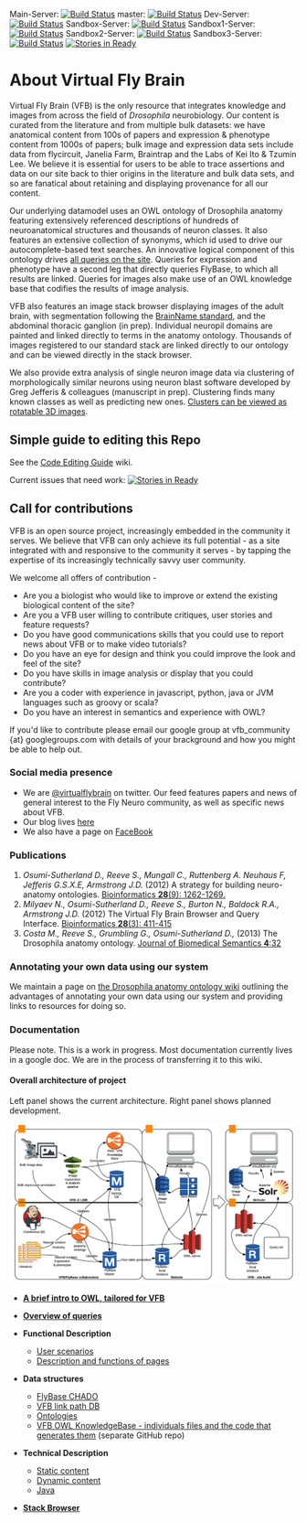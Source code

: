 Main-Server:
[![Build Status](https://travis-ci.org/VirtualFlyBrain/VFB.svg?branch=Master-Server)](https://travis-ci.org/VirtualFlyBrain/VFB)
master:
[![Build Status](https://travis-ci.org/VirtualFlyBrain/VFB.svg?branch=master)](https://travis-ci.org/VirtualFlyBrain/VFB)
Dev-Server:
[![Build Status](https://travis-ci.org/VirtualFlyBrain/VFB.svg?branch=Dev-Server)](https://travis-ci.org/VirtualFlyBrain/VFB)
Sandbox-Server:
[![Build Status](https://travis-ci.org/VirtualFlyBrain/VFB.svg?branch=Sandbox-Server)](https://travis-ci.org/VirtualFlyBrain/VFB)
Sandbox1-Server:
[![Build Status](https://travis-ci.org/VirtualFlyBrain/VFB.svg?branch=Sandbox1-Server)](https://travis-ci.org/VirtualFlyBrain/VFB)
Sandbox2-Server:
[![Build Status](https://travis-ci.org/VirtualFlyBrain/VFB.svg?branch=Sandbox2-Server)](https://travis-ci.org/VirtualFlyBrain/VFB)
Sandbox3-Server:
[![Build Status](https://travis-ci.org/VirtualFlyBrain/VFB.svg?branch=Sandbox3-Server)](https://travis-ci.org/VirtualFlyBrain/VFB)
[![Stories in Ready](https://badge.waffle.io/virtualflybrain/vfb.png?label=ready&title=Ready)](https://waffle.io/virtualflybrain/vfb)

# About Virtual Fly Brain

Virtual Fly Brain (VFB) is the only resource that integrates knowledge and images from across the field of _Drosophila_ neurobiology. Our content is curated from the literature and from multiple bulk datasets:  we have anatomical content from 100s of papers and expression & phenotype content from 1000s of papers; bulk image and expression data sets include data from flycircuit, Janelia Farm, Braintrap and the Labs of Kei Ito & Tzumin Lee.  We believe it is essential for users to be able to trace assertions and data on our site back to thier origins in the literature and bulk data sets, and so are fanatical about retaining and displaying provenance for all our content.

Our underlying datamodel uses an OWL ontology of Drosophila anatomy featuring extensively referenced descriptions of hundreds of neuroanatomical structures and thousands of neuron classes.  It also features an extensive collection of synonyms, which id used to drive our autocomplete-based text searches. An innovative logical component of this ontology drives [all queries on the site](https://github.com/VirtualFlyBrain/VFB/wiki/Queries). Queries for expression and phenotype have a second leg that directly queries FlyBase, to which all results are linked.  Queries for images also make use of an OWL knowledge base that codifies the results of image analysis.

VFB also features an image stack browser displaying images of the adult brain, with segmentation following the [BrainName standard](http://dx.doi.org/10.1016/j.neuron.2013.12.017), and the abdominal thoracic ganglion (in prep).  Individual neuropil domains are painted and linked directly to terms in the anatomy ontology. Thousands of images registered to our standard stack are linked directly to our ontology and can be viewed directly in the stack browser.

We also provide extra analysis of single neuron image data via clustering of morphologically similar neurons using neuron blast software developed by Greg Jefferis & colleagues (manuscript in prep).  Clustering finds many known classes as well as predicting new ones. [Clusters can be viewed as rotatable 3D images](http://flybrain.mrc-lmb.cam.ac.uk/vfb/fc/clusterv/3/Cha-F-300056/webgl.shtml). 

## Simple guide to editing this Repo

See the [Code Editing Guide](https://github.com/VirtualFlyBrain/VFB/wiki/Code-Editing-Guide) wiki.

Current issues that need work:
[![Stories in Ready](https://badge.waffle.io/virtualflybrain/vfb.png?label=ready&title=Ready)](https://waffle.io/virtualflybrain/vfb)

## Call for contributions

VFB is an open source project, increasingly embedded in the community it serves.  We believe that VFB can only achieve its full potential - as a site integrated with and responsive to the community it serves - by tapping the expertise of its increasingly technically savvy user community.  

We welcome all offers of contribution -

* Are you a biologist who would like to improve or extend the existing biological content of the site?
* Are you a VFB user willing to contribute critiques, user stories and feature requests?
* Do you have good communications skills that you could use to report news about VFB or to make video tutorials?
* Do you have an eye for design and think you could improve the look and feel of the site?
* Do you have skills in image analysis or display that you could contribute?
* Are you a coder with experience in javascript, python, java or JVM languages such as groovy or scala?
* Do you have an interest in semantics and experience with OWL?

If you'd like to contribute please email our google group at vfb_community {at} googlegroups.com with details of your brackground and how you might be able to help out.

### Social media presence

* We are [@virtualflybrain](https://twitter.com/virtualflybrain) on twitter.  Our feed features papers and news of general interest to the Fly Neuro community, as well as specific news about VFB.
* Our blog lives [here](http://vfbblog.inf.ed.ac.uk/)
* We also have a page on [FaceBook](https://www.facebook.com/pages/Virtual-Fly-Brain/131151036987118)

### Publications

 1. _Osumi-Sutherland D., Reeve S., Mungall C., Ruttenberg A. Neuhaus F, Jefferis G.S.X.E, Armstrong J.D._ (2012) A strategy for building neuro-anatomy ontologies. [Bioinformatics __28__(9): 1262-1269.](http://bioinformatics.oxfordjournals.org/content/28/9/1262.full)
 1. _Milyaev N., Osumi-Sutherland D., Reeve S., Burton N., Baldock R.A., Armstrong J.D._ (2012) The Virtual Fly Brain Browser and Query Interface. [Bioinformatics __28__(3): 411-415](http://bioinformatics.oxfordjournals.org/content/28/3/411.full)
 1. _Costa M., Reeve S., Grumbling G., Osumi-Sutherland D.,_ (2013) The Drosophila anatomy ontology. [Journal of Biomedical Semantics __4__:32](http://www.jbiomedsem.com/content/4/1/32)

### Annotating your own data using our system

We maintain a page on [the Drosophila anatomy ontology wiki](https://sourceforge.net/p/fbbtdv/wiki/Annotate_your_data/) outlining the advantages of annotating your own data using our system and providing links to resources for doing so.


### Documentation
Please note.  This is a work in progress. Most documentation currently lives in a google doc. We are in the process of transferring it to this wiki.

#### Overall architecture of project

Left panel shows the current architecture. Right panel shows planned development.

![Architure](doc/images/VFB_arch.png)

 * __[A brief intro to OWL, tailored for VFB](https://github.com/VirtualFlyBrain/VFB/wiki/Ont)__
 
 * __[Overview of queries](https://github.com/VirtualFlyBrain/VFB/wiki/Queries)__

 * __Functional Description__
     * [User scenarios](https://github.com/VirtualFlyBrain/VFB/wiki/user_scenarios)
     * [Description and functions of pages](https://github.com/VirtualFlyBrain/VFB/wiki/page_descriptions)
 * __Data structures__
     * [FlyBase CHADO](https://github.com/VirtualFlyBrain/VFB/wiki/FBChado)
     * [VFB link path DB](https://github.com/VirtualFlyBrain/VFB/wiki/VFB_DB)
     * [Ontologies](https://github.com/VirtualFlyBrain/VFB/wiki/ont)
     * [VFB OWL KnowledgeBase - individuals files and the code that generates them](https://github.com/VirtualFlyBrain/VFB_owl) (separate GitHub repo)
 * __Technical Description__
     * [Static content](https://github.com/VirtualFlyBrain/VFB/wiki/static_content)
     * [Dynamic content](https://github.com/VirtualFlyBrain/VFB/wiki/dynamic_content)
     * [Java](https://github.com/VirtualFlyBrain/VFB/wiki/java)
 
 * [__Stack Browser__](https://github.com/VirtualFlyBrain/VFB/wiki/stack_browser)

